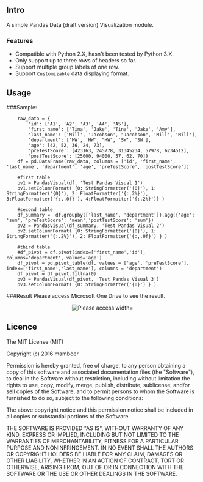 ## Intro

A simple Pandas Data (draft version) Visualization module.

### Features
- Compatible with Python 2.X, hasn't been tested by Python 3.X.
- Only support up to three rows of headers so far.
- Support multiple group labels of one row.
- Support `Customizable` data displaying format.

## Usage 
###Sample:
```
    raw_data = {
        'id': ['A1', 'A2', 'A3', 'A4', 'A5'],
        'first_name': ['Tina', 'Jake', 'Tina', 'Jake', 'Amy'], 
        'last_name': ['Mill', 'Jacobson', "Jacobson", 'Mill', 'Mill'], 
        'department': ['HW', 'HW', "HW", 'SW', 'SW'], 
        'age': [42, 52, 36, 24, 73], 
        'preTestScore': [423163, 245778, 31345234, 57978, 6234512],
        'postTestScore': [25000, 94000, 57, 62, 70]}
    df = pd.DataFrame(raw_data, columns = ['id', 'first_name', 'last_name', 'department', 'age', 'preTestScore', 'postTestScore'])

    #first table
    pv1 = PandasVisual(df, 'Test Pandas Visual 1')
    pv1.setColumnFormat( {0: StringFormatter('{0}'), 1: StringFormatter('{0}'), 2: FloatFormatter('{:.2%}'), 3:FloatFormatter('{:,.0f}'), 4:FloatFormatter('{:.2%}')} )

    #second table
    df_summary =  df.groupby(['last_name', 'department']).agg({'age': 'sum', 'preTestScore': 'mean','postTestScore': 'sum'})
    pv2 = PandasVisual(df_summary, 'Test Pandas Visual 2')
    pv2.setColumnFormat( {0: StringFormatter('{0}'), 1: StringFormatter('{:.2%}'), 2: FloatFormatter('{:,.0f}') } )

    #third table
    #df_pivot = df.pivot(index=['first_name','id'], columns='department', values='age')
    df_pivot = pd.pivot_table(df, values = ['age', 'preTestScore'], index=['first_name','last_name'], columns = 'department')
    df_pivot = df_pivot.fillna(0)
    pv3 = PandasVisual(df_pivot, 'Test Pandas Visual 3')
    pv3.setColumnFormat( {0: StringFormatter('{0}') } )
```

###Result
Please access Microsoft One Drive to see the result.
<p align="center">
  <img alt="Please access width="100%" src="https://1drv.ms/i/s!Ah0x1kN0ecCBgoQJuNMgXSttVdZdKQ"/>
</p>


## Licence
The MIT License (MIT)

Copyright (c) 2016 mamboer

Permission is hereby granted, free of charge, to any person obtaining a copy
of this software and associated documentation files (the "Software"), to deal
in the Software without restriction, including without limitation the rights
to use, copy, modify, merge, publish, distribute, sublicense, and/or sell
copies of the Software, and to permit persons to whom the Software is
furnished to do so, subject to the following conditions:

The above copyright notice and this permission notice shall be included in all
copies or substantial portions of the Software.

THE SOFTWARE IS PROVIDED "AS IS", WITHOUT WARRANTY OF ANY KIND, EXPRESS OR
IMPLIED, INCLUDING BUT NOT LIMITED TO THE WARRANTIES OF MERCHANTABILITY,
FITNESS FOR A PARTICULAR PURPOSE AND NONINFRINGEMENT. IN NO EVENT SHALL THE
AUTHORS OR COPYRIGHT HOLDERS BE LIABLE FOR ANY CLAIM, DAMAGES OR OTHER
LIABILITY, WHETHER IN AN ACTION OF CONTRACT, TORT OR OTHERWISE, ARISING FROM,
OUT OF OR IN CONNECTION WITH THE SOFTWARE OR THE USE OR OTHER DEALINGS IN THE
SOFTWARE.